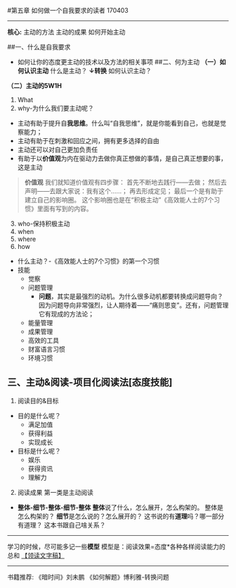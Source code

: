 #第五章 如何做一个自我要求的读者
170403
- - - - -
**核心:**
主动的方法
主动的成果
如何开始主动



##一、什么是自我要求

 - 如何让你的态度更主动的技术以及方法的相关事项
##二、何为主动
**（一）如何认识主动**
什么是主动？
**↓转换**
如何认识主动？

**（二）主动的5W1H**
1. What
2. why-为什么我们要主动呢？
- 主动有助于提升自**我思维**。什么叫“自我思维”，就是你能看到自己，也就是觉察能力；
- 主动有助于在刺激和回应之间，拥有更多选择的自由
- 主动还可以对自己更加负责任
- 有助于以**价值观**为内在驱动力去做你真正想做的事情，是自己真正想要的事，这是主动

>**价值观**
我们就知道价值观有四步骤：
首先不断地去践行——去做；
然后去声明——去跟大家说：我有这个……；
再去形成定见；
最后一个是有助于建立自己的影响圈。
这个影响圈也是在“积极主动”《高效能人士的7个习惯》里面有写到的内容。
3. who-保持积极主动
4. when 
5. where
6. how
 - 什么主动？-《高效能人士的7个习惯》的第一个习惯
 - 技能
     - 觉察
     - 问题管理
         - **问题**，其实是最强烈的动机。为什么很多动机都要转换成问题导向？因为问题导向非常强烈，让人期待着——“痛则思变”。还有，问题管理它有现成的方法论；
     - 能量管理
     - 成果管理
     - 高效的工具
     - 财富语言习惯
     - 环境习惯

## 三、主动&阅读-项目化阅读法[态度技能]
1. 阅读目的&目标
 - 目的是什么呢？
     - 满足加值
     - 获得利益
     - 实现成长
 - 目标是什么呢？
     - 娱乐
     - 获得资讯
     - 理解力
2. 阅读成果
第一类是主动阅读
- **整体-细节-整体-细节-整体**
    **整体**说了什么，怎么展开，怎么构架的。 整体是怎么构架的？
    **细节**是怎么说的？怎么展开的？
    这书说的有**道理**吗？哪一部分有道理？
    这本书跟自己啥关系？












- - - - -
学习的时候，尽可能多记一些**模型**
模型是：阅读效果=态度*各种各样阅读能力的总和
[【领读文字稿】](http://htrab.com/sesson05-text/)
- - - - -
书籍推荐:
《暗时间》刘未鹏
《如何解题》博利雅-转换问题


